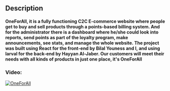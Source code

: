 ## Description
#### OneForAll, it is a fully functioning C2C E-commerce website where people get to buy and sell products through a points-based billing system. And for the administrator there is a dashboard where he/she could look into reports, send points as part of the loyalty program, make announcements, see stats, and manage the whole website. The project was built using React for the front-end by Bilal Youness and I, and using larval for the back-end by Hayyan Al-Jaber. Our customers will meet their needs with all kinds of products in just one place, it's OneForAll

### Video:
[![OneForAll](https://i.ibb.co/VHgKpDh/One-For-All-1.png)](https://youtu.be/PU6Gmy2KrZI)
